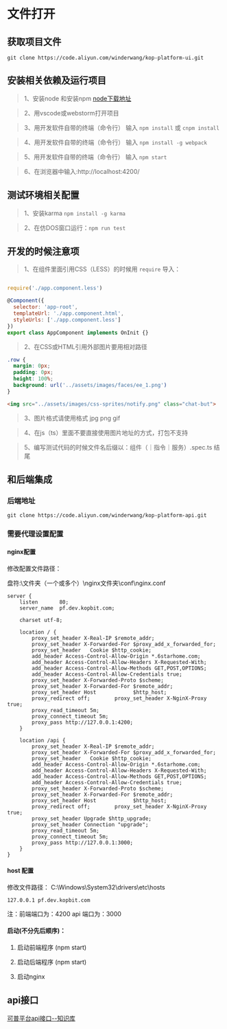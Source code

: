 # 文件打开

## 获取项目文件


`git clone https://code.aliyun.com/winderwang/kop-platform-ui.git`


## 安装相关依赖及运行项目

> 1、安装node 和安装npm
[node下载地址](https://nodejs.org/en/)

> 2、用vscode或webstorm打开项目

> 3、用开发软件自带的终端（命令行） 输入
`npm install` 或 `cnpm install`

> 4、用开发软件自带的终端（命令行） 输入
`npm install -g webpack`

> 5、用开发软件自带的终端（命令行） 输入
`npm start`

> 6、在浏览器中输入:http://localhost:4200/

## 测试环境相关配置

> 1、安装karma `npm install -g karma`

> 2、在仿DOS窗口运行：`npm run test`

## 开发的时候注意项

> 1、在组件里面引用CSS（LESS）的时候用 `require` 导入：

  ```js

  require('./app.component.less')

  @Component({
    selector: 'app-root',
    templateUrl: './app.component.html',
    styleUrls: ['./app.component.less']
  })
  export class AppComponent implements OnInit {}
  ```

> 2、在CSS或HTML引用外部图片要用相对路径

  ```CSS
  .row {
    margin: 0px;
    padding: 0px;
    height: 100%;
    background: url('../assets/images/faces/ee_1.png')
  }
  ```

  ```HTML
  <img src="../assets/images/css-sprites/notify.png" class="chat-but">
  ```

> 3、图片格式请使用格式 jpg png gif

> 4、在js（ts）里面不要直接使用图片地址的方式，打包不支持

> 5、编写测试代码的时候文件名后缀以：组件（｜指令｜服务）.spec.ts 结尾

## 和后端集成

### 后端地址

`git clone https://code.aliyun.com/winderwang/kop-platform-api.git`


### 需要代理设置配置

#### nginx配置

修改配置文件路径：

盘符:\文件夹（一个或多个）\nginx文件夹\conf\nginx.conf

```
server {
    listen       80;
    server_name  pf.dev.kopbit.com;

    charset utf-8;

    location / {
        proxy_set_header X-Real-IP $remote_addr;
        proxy_set_header X-Forwarded-For $proxy_add_x_forwarded_for;
        proxy_set_header   Cookie $http_cookie;
        add_header Access-Control-Allow-Origin *.6starhome.com;
        add_header Access-Control-Allow-Headers X-Requested-With;
        add_header Access-Control-Allow-Methods GET,POST,OPTIONS;
        add_header Access-Control-Allow-Credentials true;
        proxy_set_header X-Forwarded-Proto $scheme;
        proxy_set_header X-Forwarded-For $remote_addr;
        proxy_set_header Host            $http_host;
        proxy_redirect off;        proxy_set_header X-NginX-Proxy true;
        proxy_read_timeout 5m;
        proxy_connect_timeout 5m;
        proxy_pass http://127.0.0.1:4200;
    }

    location /api {
        proxy_set_header X-Real-IP $remote_addr;
        proxy_set_header X-Forwarded-For $proxy_add_x_forwarded_for;
        proxy_set_header   Cookie $http_cookie;
        add_header Access-Control-Allow-Origin *.6starhome.com;
        add_header Access-Control-Allow-Headers X-Requested-With;
        add_header Access-Control-Allow-Methods GET,POST,OPTIONS;
        add_header Access-Control-Allow-Credentials true;
        proxy_set_header X-Forwarded-Proto $scheme;
        proxy_set_header X-Forwarded-For $remote_addr;
        proxy_set_header Host            $http_host;
        proxy_redirect off;        proxy_set_header X-NginX-Proxy true;
        proxy_set_header Upgrade $http_upgrade;
        proxy_set_header Connection "upgrade";
        proxy_read_timeout 5m;
        proxy_connect_timeout 5m;
        proxy_pass http://127.0.0.1:3000;
    }
}
```

#### host 配置

修改文件路径：
C:\Windows\System32\drivers\etc\hosts

`127.0.0.1 pf.dev.kopbit.com`

注：前端端口为：4200  api 端口为：3000

#### 启动(不分先后顺序)：

1. 启动前端程序 (npm start)

2. 启动后端程序 (npm start)

3. 启动nginx

## api接口

  [可普平台api接口--知识库](http://ide.kopbit.com/app/edit-space/index.html?projectId=57ac3ca0-d7a5-11e6-8ff1-dd1c8e9d7d44)
